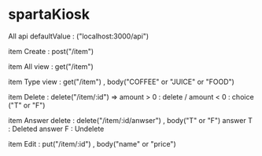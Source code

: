 # spartaKiosk

All api defaultValue : ("localhost:3000/api")

item Create : post("/item")

item All view : get("/item")

item Type view : get("/item") , body("COFFEE" or "JUICE" or "FOOD")

item Delete : delete("/item/:id") => amount > 0 : delete / amount < 0 : choice ("T" or "F")

  item Answer delete : delete("/item/:id/anwser") , body("T" or "F")
  answer T : Deleted
  answer F : Undelete

item Edit : put("/item/:id") , body("name" or "price")
